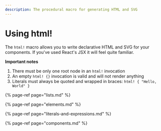 ```yaml
---
description: The procedural macro for generating HTML and SVG
---
```


# Using html!

The `html!` macro allows you to write declarative HTML and SVG for your components. If you've used React's JSX it will feel quite familiar.

**Important notes**

1. There must be only one root node in an `html!` invocation
2. An empty `html! {}` invocation is valid and will not render anything
3. Literals must always be quoted and wrapped in braces: `html! { "Hello, World" }`

{% page-ref page="lists.md" %}

{% page-ref page="elements.md" %}

{% page-ref page="literals-and-expressions.md" %}

{% page-ref page="components.md" %}
